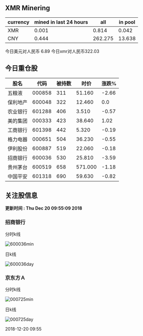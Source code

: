 ## XMR Minering

|currency|mined in last 24 hours|all|in pool|
|---|---|---|---|
|XMR|0.001|0.814|0.042|
|CNY|0.444|262.275|13.638|

今日美元对人民币 6.89	今日xmr对人民币322.03


## 今日重仓股 

|股名|代码|被持数|时价|涨跌%|
|---|---|---|---|---|
|五粮液|000858|311|51.160|-2.66|
|保利地产|600048|322|12.460|0.0|
|农业银行|601288|406|3.510|-0.57|
|美的集团|000333|423|38.640|1.02|
|工商银行|601398|442|5.320|-0.19|
|格力电器|000651|504|36.230|-0.55|
|伊利股份|600887|519|22.060|-0.18|
|招商银行|600036|530|25.810|-3.59|
|贵州茅台|600519|658|571.000|-1.18|
|中国平安|601318|690|59.630|-0.82|

## 关注股信息
**更新时间 : Thu Dec 20 09:55:09 2018**
### 招商银行 
分时k线

![600036min](http://image.sinajs.cn/newchart/min/n/sh600036.gif)

日k线

![600036day](http://image.sinajs.cn/newchart/daily/n/sh600036.gif)

### 京东方Ａ 
分时k线

![000725min](http://image.sinajs.cn/newchart/min/n/sz000725.gif)

日k线

![000725day](http://image.sinajs.cn/newchart/daily/n/sz000725.gif)

2018-12-20 09:55